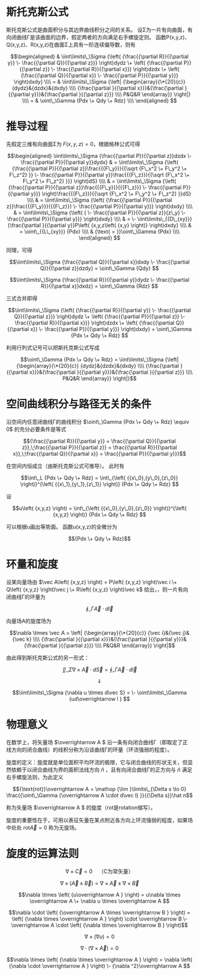 # 斯托克斯公式

斯托克斯公式是曲面积分与其边界曲线积分之间的关系。
设Σ为一片有向曲面，有向闭曲线Γ是该曲面的边界，假定两者的方向满足右手螺旋定则。
函数P(x,y,z)、Q(x,y,z)、R(x,y,z)在曲面Σ上具有一阶连续偏导数，则有

$$\begin{aligned}
   & \iint\limits\_\Sigma  {\left( {\frac{{\partial R}}{{\partial y}} \- \frac{{\partial Q}}{{\partial z}}} \right)dydz \+ \left( {\frac{{\partial P}}{{\partial z}} \- \frac{{\partial R}}{{\partial x}}} \right)dzdx \+ \left( {\frac{{\partial Q}}{{\partial x}} \- \frac{{\partial P}}{{\partial y}}} \right)dxdy} \\\\ 
   =  & \iint\limits\_\Sigma  {\left| {\begin{array}{\*{20}{c}}
  {dydz}&{dzdx}&{dxdy} \\\\ 
  {\frac{\partial }{{\partial x}}}&{\frac{\partial }{{\partial y}}}&{\frac{\partial }{{\partial z}}} \\\\ 
  P&Q&R 
\end{array}} \right|} \\\\ 
   =  & \oint\_\Gamma  {Pdx \+ Qdy \+ Rdz}  \\\\ 
\end{aligned} $$



# 推导过程

先假定三维有向曲面Σ为 $F\left( {x,y,z} \right) = 0$，根据格林公式可得

$$\begin{aligned}
  \iint\limits\_\Sigma  {\frac{{\partial P}}{{\partial z}}dzdx \- \frac{{\partial P}}{{\partial y}}dydx} &  = \iint\limits\_\Sigma  {\left( {\frac{{\partial P}}{{\partial z}}\frac{{{F\_y}}}{{\sqrt {F\_x^2 \+ F\_y^2 \+ F\_z^2} }} \- \frac{{\partial P}}{{\partial y}}\frac{{{F\_z}}}{{\sqrt {F\_x^2 \+ F\_y^2 \+ F\_z^2} }}} \right)dS} \\\\ 
   &  = \iint\limits\_\Sigma  {\left( {\frac{{\partial P}}{{\partial z}}\frac{{{F\_y}}}{{{F\_z}}} \- \frac{{\partial P}}{{\partial y}}} \right)\frac{{{F\_z}}}{{\sqrt {F\_x^2 \+ F\_y^2 \+ F\_z^2} }}dS} \\\\ 
   &  = \iint\limits\_\Sigma  {\left( {\frac{{\partial P}}{{\partial z}}\frac{{{F\_y}}}{{{F\_z}}} \- \frac{{\partial P}}{{\partial y}}} \right)dxdy} \\\\ 
   &  = \iint\limits\_\Sigma  {\left( { \- \frac{{\partial P}}{{\partial z}}{z\_y} \- \frac{{\partial P}}{{\partial y}}} \right)dxdy} \\\\ 
   &  =  \- \iint\limits\_{{D\_{xy}}} {\frac{\partial }{{\partial y}}P\left( {x,y,z\left( {x,y} \right)} \right)dxdy} \\\\ 
   &  = \oint\_{{L\_{xy}}} {Pdx}  \\\\ 
   & {\text{ = }}\oint\_\Gamma  {Pdx}  \\\\ 
\end{aligned} $$

同理，可得

$$\iint\limits\_\Sigma  {\frac{{\partial Q}}{{\partial x}}dxdy \- \frac{{\partial Q}}{{\partial z}}dzdy} = \oint\_\Gamma  {Qdy} $$

$$\iint\limits\_\Sigma  {\frac{{\partial R}}{{\partial y}}dydz \- \frac{{\partial R}}{{\partial x}}dxdz} = \oint\_\Gamma  {Rdz} $$

三式合并即得

$$\iint\limits\_\Sigma  {\left( {\frac{{\partial R}}{{\partial y}} \- \frac{{\partial Q}}{{\partial z}}} \right)dydz \+ \left( {\frac{{\partial P}}{{\partial z}} \- \frac{{\partial R}}{{\partial x}}} \right)dzdx \+ \left( {\frac{{\partial Q}}{{\partial x}} \- \frac{{\partial P}}{{\partial y}}} \right)dxdy} = \oint\_\Gamma  {Pdx \+ Qdy \+ Rdz} $$

利用行列式记号可以把斯托克斯公式写成

$$\oint\_\Gamma  {Pdx \+ Qdy \+ Rdz}  = \iint\limits\_\Sigma  {\left| {\begin{array}{\*{20}{c}}
  {dydz}&{dzdx}&{dxdy} \\\\ 
  {\frac{\partial }{{\partial x}}}&{\frac{\partial }{{\partial y}}}&{\frac{\partial }{{\partial z}}} \\\\ 
  P&Q&R 
\end{array}} \right|}$$




# 空间曲线积分与路径无关的条件

沿空间内任意闭曲线Γ的曲线积分 $\oint\_\Gamma  {Pdx \+ Qdy \+ Rdz}  \equiv 0$ 的充分必要条件是等式

$${\frac{{\partial R}}{{\partial y}} = \frac{{\partial Q}}{{\partial z}},\;\frac{{\partial P}}{{\partial z}} = \frac{{\partial R}}{{\partial x}},\;\frac{{\partial Q}}{{\partial x}} = \frac{{\partial P}}{{\partial y}}}$$

在空间内恒成立（由斯托克斯公式可推导）。
此时有

$$\int\_L {Pdx \+ Qdy \+ Rdz}  = \int\_{\left( {{x\_0},{y\_0},{z\_0}} \right)}^{\left( {{x\_1},{y\_1},{z\_1}} \right)} {Pdx \+ Qdy \+ Rdz} $$

设

$$u\left( {x,y,z} \right) = \int\_{\left( {{x\_0},{y\_0},{z\_0}} \right)}^{\left( {x,y,z} \right)} {Pdx \+ Qdy \+ Rdz} $$

可以根据u画出等势面。
函数u(x,y,z)的全微分为

$${Pdx \+ Qdy \+ Rdz}$$




# 环量和旋度

设某向量场由 $\vec A\left( {x,y,z} \right) = P\left( {x,y,z} \right)\vec i \+ Q\left( {x,y,z} \right)\vec j \+ R\left( {x,y,z} \right)\vec k$ 给出，，则一片有向闭曲线Γ的环量为

$$\oint\_\Gamma  {\vec A \cdot d\vec l} $$

向量场A的旋度场为

$$\nabla  \times \vec A = \left| {\begin{array}{\*{20}{c}}
  {\vec i}&{\vec j}&{\vec k} \\\\ 
  {\frac{\partial }{{\partial x}}}&{\frac{\partial }{{\partial y}}}&{\frac{\partial }{{\partial z}}} \\\\ 
  P&Q&R 
\end{array}} \right|$$

由此得到斯托克斯公式的另一形式：

$$\iint\limits\_\Sigma  {\nabla  \times \vec A \cdot d\vec S} = \oint\_\Gamma  {\vec A \cdot d\vec l} $$

$$ \Downarrow $$

$$\iint\limits\_\Sigma  {\nabla u \times d\vec S} =  \- \oint\limits\_\Gamma  {ud\overrightarrow l } $$




# 物理意义

在数学上，将矢量场 $\overrightarrow A $ 沿一条有向闭合曲线Γ（即取定了正线方向的闭合曲线）的线积分称为沿该曲线Γ的环量（环流强弱的程度）。

旋度的定义：旋度就是单位面积平均环流的极限，它与闭合曲线的形状无关，但显然依赖于以闭合曲线为界的面积法线方向 $\hat n$ ，且有向闭合曲线Γ的正方向与 $\hat n$ 满足右手螺旋法则，为此定义

$${\text{rot}}\overrightarrow A  = \mathop {\lim }\limits\_{\Delta s \to 0} \frac{{\oint\_\Gamma  {\overrightarrow A  \cdot d\vec l} }}{{\Delta s}}\hat n$$

称为矢量场 $\overrightarrow A $ 的旋度（rot是rotation缩写）。

旋度的重要性在于，可用以表征矢量在某点附近各方向上环流强弱的程度，如果场中处处 $\text{rot} \overrightarrow A  = 0$ 称为无旋场。



# 旋度的运算法则

$$\nabla  \times \overrightarrow C  = 0\quad {\text{（C为常矢量）}}$$

$$\nabla  \times \left( {\overrightarrow A  \pm \overrightarrow B } \right) = \nabla  \times \overrightarrow A  \pm \nabla  \times \overrightarrow B $$

$$\nabla  \times \left( {u\overrightarrow A } \right) = u\nabla  \times \overrightarrow A  \+ \nabla u \times \overrightarrow A $$

$$\nabla  \cdot \left( {\overrightarrow A  \times \overrightarrow B } \right) = \left( {\nabla  \times \overrightarrow A } \right) \cdot \overrightarrow B  \- \overrightarrow A  \cdot \left( {\nabla  \times \overrightarrow B } \right)$$

$$\nabla  \times \left( {\nabla u} \right) = 0$$

$$\nabla  \cdot \left( {\nabla  \times \overrightarrow A } \right) = 0$$

$$\nabla  \times \left( {\nabla  \times \overrightarrow A } \right) = \nabla \left( {\nabla  \cdot \overrightarrow A } \right) \- {\nabla ^2}\overrightarrow A $$


